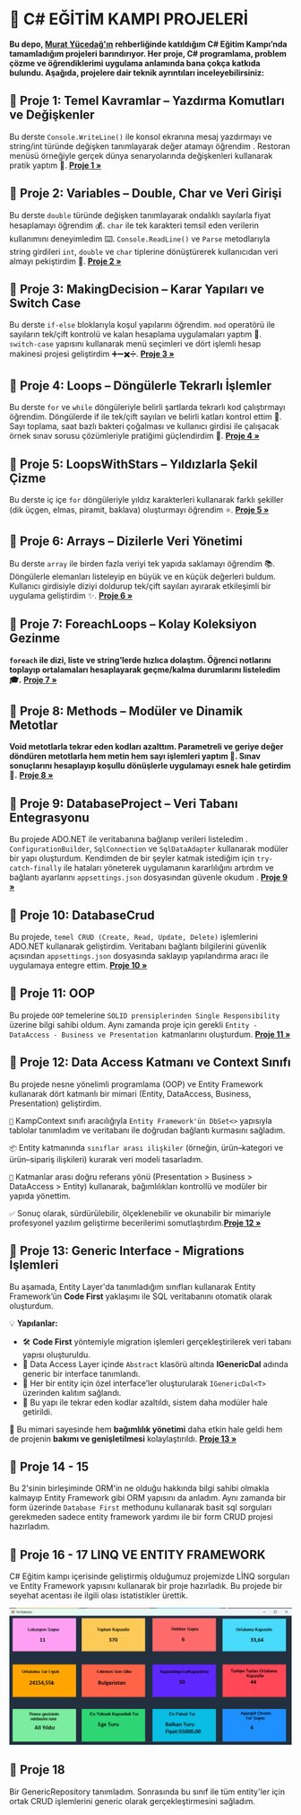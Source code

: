 
# 🔆 C# EĞİTİM KAMPI PROJELERİ

**Bu depo, [Murat Yücedağ'ın](https://www.youtube.com/@MurattYucedag) rehberliğinde katıldığım C# Eğitim Kampı’nda tamamladığım projeleri barındırıyor. Her proje, C# programlama, problem çözme ve öğrendiklerimi uygulama anlamında bana çokça katkıda bulundu. Aşağıda, projelere dair teknik ayrıntıları inceleyebilirsiniz:**


## 📀 Proje 1: Temel Kavramlar – Yazdırma Komutları ve Değişkenler

Bu derste `Console.WriteLine()` ile konsol ekranına mesaj yazdırmayı ve string/int türünde değişken tanımlayarak değer atamayı öğrendim . Restoran menüsü örneğiyle gerçek dünya senaryolarında değişkenleri kullanarak pratik yaptım 🍔.
**[Proje 1 »](01_MainSubjects/01_MainSubjects/Program.cs)**


## 📀 Proje 2: Variables – Double, Char ve Veri Girişi

Bu derste `double` türünde değişken tanımlayarak ondalıklı sayılarla fiyat hesaplamayı öğrendim 💰. `char` ile tek karakteri temsil eden verilerin kullanımını deneyimledim ⌨️. `Console.ReadLine()` ve `Parse` metodlarıyla string girdileri `int`, `double` ve `char` tiplerine dönüştürerek kullanıcıdan veri almayı pekiştirdim 🔄.
**[Proje 2 »](01_MainSubjects/02_Variables/Program.cs)**

## 📀 Proje 3: MakingDecision – Karar Yapıları ve Switch Case

Bu derste `if-else` bloklarıyla koşul yapılarını öğrendim. `mod` operatörü ile sayıların tek/çift kontrolü ve kalan hesaplama uygulamaları yaptım 🔢. `switch-case` yapısını kullanarak menü seçimleri ve dört işlemli hesap makinesi projesi geliştirdim ➕➖✖️➗.
**[Proje 3 »](01_MainSubjects/03_MakingDecision/Program.cs)**


## 📀 Proje 4: Loops – Döngülerle Tekrarlı İşlemler

Bu derste `for` ve `while` döngüleriyle belirli şartlarda tekrarlı kod çalıştırmayı öğrendim. Döngülerde if ile tek/çift sayıları ve belirli katları kontrol ettim 🔢. Sayı toplama, saat bazlı bakteri çoğalması ve kullanıcı girdisi ile çalışacak örnek sınav sorusu çözümleriyle pratiğimi güçlendirdim 💪.
**[Proje 4 »](01_MainSubjects/04_Loops/Program.cs)**


## 📀 Proje 5: LoopsWithStars – Yıldızlarla Şekil Çizme

Bu derste iç içe `for` döngüleriyle yıldız karakterleri kullanarak farklı şekiller (dik üçgen, elmas, piramit, baklava) oluşturmayı öğrendim ⭐️.
**[Proje 5 »](01_MainSubjects/05_LoopsWithStars/Program.cs)**


## 📀 Proje 6: Arrays – Dizilerle Veri Yönetimi

Bu derste `array` ile birden fazla veriyi tek yapıda saklamayı öğrendim 📚. Döngülerle elemanları listeleyip en büyük ve en küçük değerleri buldum. Kullanıcı girdisiyle diziyi doldurup tek/çift sayıları ayırarak etkileşimli bir uygulama geliştirdim ✨.
**[Proje 6 »](01_MainSubjects/06_Arrays/Program.cs)**


## 📀 Proje 7: ForeachLoops – Kolay Koleksiyon Gezinme

**`foreach` ile dizi, liste ve string’lerde hızlıca dolaştım. Öğrenci notlarını toplayıp ortalamaları hesaplayarak geçme/kalma durumlarını listeledim 🎓.**
**[Proje 7 »](01_MainSubjects/07_ForeachLoop/Program.cs)**


## 📀 Proje 8: Methods – Modüler ve Dinamik Metotlar

**Void metotlarla tekrar eden kodları azalttım. Parametreli ve geriye değer döndüren metotlarla hem metin hem sayı işlemleri yaptım 🧩. Sınav sonuçlarını hesaplayıp koşullu dönüşlerle uygulamayı esnek hale getirdim 🎯.**
**[Proje 8 »](01_MainSubjects/08_Methods/Program.cs)**

## 📀 Proje 9: DatabaseProject – Veri Tabanı Entegrasyonu

Bu projede ADO.NET ile veritabanına bağlanıp verileri listeledim .  `ConfigurationBuilder`, `SqlConnection` ve `SqlDataAdapter` kullanarak modüler bir yapı oluşturdum. Kendimden de bir şeyler katmak istediğim için  `try-catch-finally` ile hataları yöneterek uygulamanın kararlılığını artırdım ve bağlantı ayarlarını `appsettings.json` dosyasından güvenle okudum .
**[Proje 9 »](01_MainSubjects/09_DatabaseCrud/Program.cs)**

## 📀 Proje 10: DatabaseCrud

Bu projede, `temel CRUD (Create, Read, Update, Delete)` işlemlerini ADO.NET kullanarak geliştirdim. Veritabanı bağlantı bilgilerini güvenlik açısından `appsettings.json` dosyasında saklayıp yapılandırma aracı ile uygulamaya entegre ettim.
**[Proje 10 »](01_MainSubjects/10_DatabaseCrud/Program.cs)**

## 📀 Proje 11: OOP

Bu projede `OOP` temelerine `SOLID prensiplerinden Single Responsibility` üzerine bilgi sahibi oldum. Aynı zamanda proje için gerekli `Entity - DataAccess - Business ve Presentation `katmanlarını oluşturdum.
**[Proje 11 »](CSharpEgitimKampi301/)**

## 📀 Proje 12: Data Access Katmanı ve Context Sınıfı

Bu projede nesne yönelimli programlama (OOP) ve Entity Framework kullanarak dört katmanlı bir mimari (Entity, DataAccess, Business, Presentation) geliştirdim.

`🔗` KampContext sınıfı aracılığıyla `Entity Framework'ün DbSet<>` yapısıyla tablolar tanımladım ve veritabanı ile doğrudan bağlantı kurmasını sağladım.

`📦` Entity katmanında `sınıflar arası ilişkiler` (örneğin, ürün–kategori ve ürün–sipariş ilişkileri) kurarak veri modeli tasarladım.

`🔄` Katmanlar arası doğru referans yönü (Presentation > Business > DataAccess > Entity) kullanarak, bağımlılıkları kontrollü ve modüler bir yapıda yönettim.

`✅` Sonuç olarak, sürdürülebilir, ölçeklenebilir ve okunabilir bir mimariyle profesyonel yazılım geliştirme becerilerimi somutlaştırdım.**[Proje 12 »](CSharpEgitimKampi301/CSharpEgitimKampi301.DataAccessLayer/Context/KampContext.cs)**

## 📀 Proje 13: Generic Interface - Migrations İşlemleri

Bu aşamada, Entity Layer'da tanımladığım sınıfları kullanarak Entity Framework’ün **Code First** yaklaşımı ile SQL veritabanını otomatik olarak oluşturdum.

💡 **Yapılanlar:**

* 🛠️ **Code First** yöntemiyle migration işlemleri gerçekleştirilerek veri tabanı yapısı oluşturuldu.
* 📁 Data Access Layer içinde `Abstract` klasörü altında **IGenericDal** adında generic bir interface tanımlandı.
* 🔁 Her bir entity için özel interface’ler oluşturularak `IGenericDal<T>` üzerinden kalıtım sağlandı.
* 🧩 Bu yapı ile tekrar eden kodlar azaltıldı, sistem daha modüler hale getirildi.

🔧 Bu mimari sayesinde hem **bağımlılık yönetimi** daha etkin hale geldi hem de projenin **bakımı ve genişletilmesi** kolaylaştırıldı.
**[Proje 13 »](CSharpEgitimKampi301/)**


## 📀 Proje 14 - 15
Bu 2'sinin birleşiminde ORM'in ne olduğu hakkında bilgi sahibi olmakla kalmayıp Entity Framework gibi ORM yapısını da anladım. Aynı zamanda bir form üzerinde `Database First` methodunu kullanarak basit sql sorguları gerekmeden sadece entity framework yardımı ile bir form CRUD projesi hazırladım.

## 📀 Proje 16 - 17 LINQ VE ENTITY FRAMEWORK

C# Eğitim kampı içerisinde geliştirmiş olduğumuz projemizde LİNQ sorguları ve Entity Framework yapısını kullanarak bir proje hazırladık. Bu projede bir seyehat acentası ile ilgili olası istatistikler ürettik. 

![Ekran Görüntüsü](CSharpEgitimKampi301//img/CSharpEgitimKampi.png)


## 📀 Proje 18 

Bir GenericRepository tanımladım. Sonrasında bu sınıf ile tüm entity'ler için ortak CRUD işlemlerini generic olarak gerçekleştirmesini sağladım.